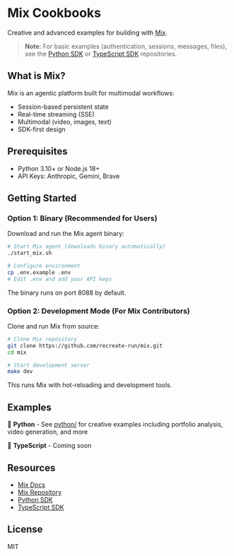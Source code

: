 # Mix Cookbooks

Creative and advanced examples for building with [Mix](https://github.com/recreate-run/mix).

> **Note**: For basic examples (authentication, sessions, messages, files), see the [Python SDK](https://github.com/recreate-run/mix-python-sdk/tree/main/examples) or [TypeScript SDK](https://github.com/recreate-run/mix-typescript-sdk) repositories.

## What is Mix?

Mix is an agentic platform built for multimodal workflows:
- Session-based persistent state
- Real-time streaming (SSE)
- Multimodal (video, images, text)
- SDK-first design

## Prerequisites

- Python 3.10+ or Node.js 18+
- API Keys: Anthropic, Gemini, Brave

## Getting Started

### Option 1: Binary (Recommended for Users)

Download and run the Mix agent binary:

```bash
# Start Mix agent (downloads binary automatically)
./start_mix.sh

# Configure environment
cp .env.example .env
# Edit .env and add your API keys
```

The binary runs on port 8088 by default.

### Option 2: Development Mode (For Mix Contributors)

Clone and run Mix from source:

```bash
# Clone Mix repository
git clone https://github.com/recreate-run/mix.git
cd mix

# Start development server
make dev
```

This runs Mix with hot-reloading and development tools.

## Examples

📂 **Python** - See [python/](python/) for creative examples including portfolio analysis, video generation, and more

📂 **TypeScript** - Coming soon


## Resources

- [Mix Docs](https://recreate.run/docs/mix-agent)
- [Mix Repository](https://github.com/recreate-run/mix)
- [Python SDK](https://github.com/recreate-run/mix-python-sdk)
- [TypeScript SDK](https://github.com/recreate-run/mix-typescript-sdk)

## License

MIT